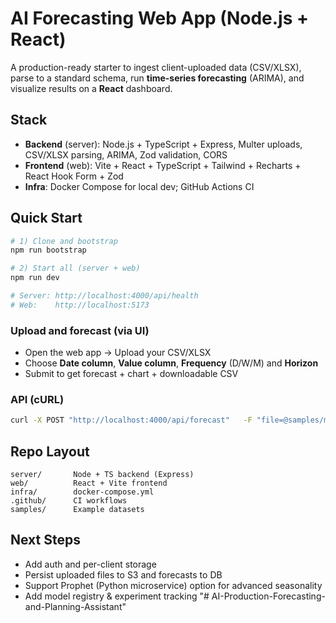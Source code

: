 
# AI Forecasting Web App (Node.js + React)

A production-ready starter to ingest client-uploaded data (CSV/XLSX), parse to a standard schema,
run **time-series forecasting** (ARIMA), and visualize results on a **React** dashboard.

## Stack
- **Backend** (server): Node.js + TypeScript + Express, Multer uploads, CSV/XLSX parsing, ARIMA, Zod validation, CORS
- **Frontend** (web): Vite + React + TypeScript + Tailwind + Recharts + React Hook Form + Zod
- **Infra**: Docker Compose for local dev; GitHub Actions CI

## Quick Start
```bash
# 1) Clone and bootstrap
npm run bootstrap

# 2) Start all (server + web)
npm run dev

# Server: http://localhost:4000/api/health
# Web:    http://localhost:5173
```

### Upload and forecast (via UI)
- Open the web app → Upload your CSV/XLSX
- Choose **Date column**, **Value column**, **Frequency** (D/W/M) and **Horizon**
- Submit to get forecast + chart + downloadable CSV

### API (cURL)
```bash
curl -X POST "http://localhost:4000/api/forecast"   -F "file=@samples/monthly_sales.csv"   -F "dateCol=Date"   -F "valueCol=Sales"   -F "frequency=M"   -F "horizon=6"
```

## Repo Layout
```
server/       Node + TS backend (Express)
web/          React + Vite frontend
infra/        docker-compose.yml
.github/      CI workflows
samples/      Example datasets
```

## Next Steps
- Add auth and per-client storage
- Persist uploaded files to S3 and forecasts to DB
- Support Prophet (Python microservice) option for advanced seasonality
- Add model registry & experiment tracking
"# AI-Production-Forecasting-and-Planning-Assistant" 
